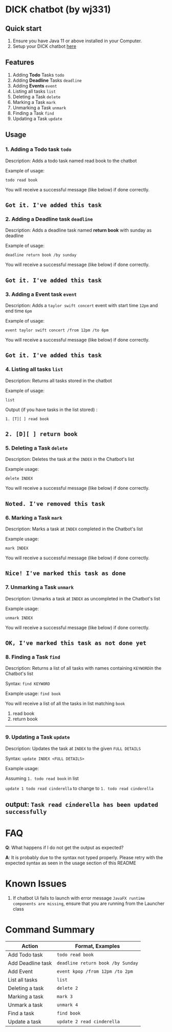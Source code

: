 # DICK chatbot (by wj331)

## Quick start
1. Ensure you have Java 11 or above installed in your Computer.
2. Setup your DICK chatbot [here](https://github.com/wj331/ip/tree/master)

## Features
1. Adding **Todo** Tasks `todo`
2. Adding **Deadline** Tasks `deadline`
3. Adding **Events** `event`
4. Listing all tasks `list`
5. Deleting a Task `delete`
6. Marking a Task `mark`
7. Unmarking a Task `unmark`
8. Finding a Task `find`
9. Updating a Task `update`

## Usage

### 1. Adding a Todo task `todo`
Description: Adds a todo task named read book to the chatbot

Example of usage: 

`todo read book`

You will receive a successful message (like below) if done correctly.

`Got it. I've added this task`
-----------------------------------------------------------------------------------------------------

### 2. Adding a Deadline task `deadline`
Description: Adds a deadline task named **return book** with sunday as deadline

Example of usage: 

`deadline return book /by sunday`

You will receive a successful message (like below) if done correctly.

`Got it. I've added this task`
-----------------------------------------------------------------------------------------------------

### 3. Adding a Event task `event`
Description: Adds a `taylor swift concert` event with start time `12pm` and end time `6pm`

Example of usage: 

`event taylor swift concert /from 12pm /to 6pm`

You will receive a successful message (like below) if done correctly.

`Got it. I've added this task`
-----------------------------------------------------------------------------------------------------

### 4. Listing all tasks `list`
Description: Returns all tasks stored in the chatbot

Example of usage: 

`list`

Output (if you have tasks in the list stored) :

`1. [T][ ] read book`

`2. [D][ ] return book`
-----------------------------------------------------------------------------------------------------

### 5. Deleting a Task `delete`
Description: Deletes the task at the `INDEX` in the Chatbot's list

Example usage: 

`delete INDEX`

You will receive a successful message (like below) if done correctly.

`Noted. I've removed this task`
-----------------------------------------------------------------------------------------------------

### 6. Marking a Task `mark`
Description: Marks a task at `INDEX` completed in the Chatbot's list

Example usage: 

`mark INDEX`

You will receive a successful message (like below) if done correctly.

`Nice! I've marked this task as done`
-----------------------------------------------------------------------------------------------------

### 7. Unmarking a Task `unmark`
Description: Unmarks a task at `INDEX` as uncompleted in the Chatbot's list

Example usage: 

`unmark INDEX`

You will receive a successful message (like below) if done correctly.

`OK, I've marked this task as not done yet`
-----------------------------------------------------------------------------------------------------

### 8. Finding a Task `find`
Description: Returns a list of all tasks with names containing `KEYWORD`in the Chatbot's list

Syntax: `find KEYWORD`

Example usage: `find book`

You will receive a list of all the tasks in list matching `book`
1. read book
2. return book
-----------------------------------------------------------------------------------------------------

### 9. Updating a Task `update`
Description: Updates the task at `INDEX` to the given `FULL DETAILS`

Syntax: `update INDEX <FULL DETAILS>`

Example usage:

Assuming `1. todo read book` in list

`update 1 todo read cinderella` to change to `1. todo read cinderella`

output:
`Task read cinderella has been updated successfully`
-----------------------------------------------------------------------------------------------------

# FAQ
**Q**: What happens if I do not get the output as expected?

**A**: It is probably due to the syntax not typed properly. 
Please retry with the expected syntax as seen in the usage
section of this README

# Known Issues
1. If chatbot Ui fails to launch with error message `JavaFX runtime components are missing`, ensure that you are running from the Launcher class

# Command Summary
| Action            | Format, Examples                  |
|-------------------|-----------------------------------|
| Add Todo task     | `todo read book`                  |
| Add Deadline task | `deadline return book /by Sunday` |
| Add Event         | `event kpop /from 12pm /to 2pm`   |
| List all tasks    | `list`                            |
| Deleting a task   | `delete 2`                        |
| Marking a task    | `mark 3`                          |
| Unmark a task     | `unmark 4`                        |
| Find a task       | `find book`                       |
| Update a task     | `update 2 read cinderella`        |

